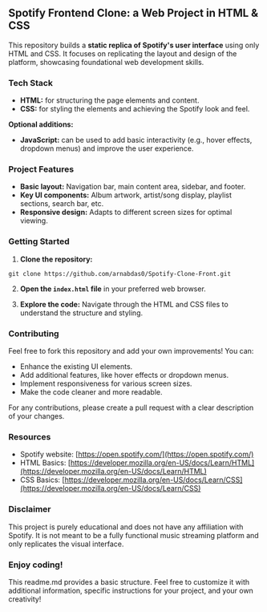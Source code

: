 ## Spotify Frontend Clone: a Web Project in HTML & CSS

This repository builds a **static replica of Spotify's user interface** using only HTML and CSS. It focuses on replicating the layout and design of the platform, showcasing foundational web development skills.

### Tech Stack

- **HTML:** for structuring the page elements and content.
- **CSS:** for styling the elements and achieving the Spotify look and feel.

**Optional additions:**

- **JavaScript:** can be used to add basic interactivity (e.g., hover effects, dropdown menus) and improve the user experience.

### Project Features

- **Basic layout:** Navigation bar, main content area, sidebar, and footer.
- **Key UI components:** Album artwork, artist/song display, playlist sections, search bar, etc.
- **Responsive design:** Adapts to different screen sizes for optimal viewing.

### Getting Started

1. **Clone the repository:**

```
git clone https://github.com/arnabdas0/Spotify-Clone-Front.git
```

2. **Open the `index.html` file** in your preferred web browser.

3. **Explore the code:** Navigate through the HTML and CSS files to understand the structure and styling.

### Contributing

Feel free to fork this repository and add your own improvements! You can:

- Enhance the existing UI elements.
- Add additional features, like hover effects or dropdown menus.
- Implement responsiveness for various screen sizes.
- Make the code cleaner and more readable.

For any contributions, please create a pull request with a clear description of your changes.

### Resources

- Spotify website: [https://open.spotify.com/](https://open.spotify.com/)
- HTML Basics: [https://developer.mozilla.org/en-US/docs/Learn/HTML](https://developer.mozilla.org/en-US/docs/Learn/HTML)
- CSS Basics: [https://developer.mozilla.org/en-US/docs/Learn/CSS](https://developer.mozilla.org/en-US/docs/Learn/CSS)

### Disclaimer

This project is purely educational and does not have any affiliation with Spotify. It is not meant to be a fully functional music streaming platform and only replicates the visual interface.

### Enjoy coding!

This readme.md provides a basic structure. Feel free to customize it with additional information, specific instructions for your project, and your own creativity!


